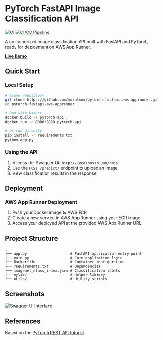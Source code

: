 # PyTorch FastAPI Image Classification API

[![CI](https://github.com/mozaloom/pytorch-fastapi-aws-apprunner/actions/workflows/cicd.yml/badge.svg)](https://github.com/mozaloom/pytorch-fastapi-aws-apprunner/actions/workflows/cicd.yml) [![CI/CD Pipeline](https://github.com/mozaloom/pytorch-fastapi-aws-apprunner/actions/workflows/main.yml/badge.svg)](https://github.com/mozaloom/pytorch-fastapi-aws-apprunner/actions/workflows/main.yml)

A containerized image classification API built with FastAPI and PyTorch, ready for deployment on AWS App Runner.

**[Live Demo](https://pspcyz4qxx.us-east-1.awsapprunner.com)**

## Quick Start

### Local Setup

```bash
# Clone repository
git clone https://github.com/mozaloom/pytorch-fastapi-aws-apprunner.git
cd pytorch-fastapi-aws-apprunner

# Run with Docker
docker build -t pytorch-api .
docker run -p 8080:8080 pytorch-api

# Or run directly
pip install -r requirements.txt
python app.py
```

### Using the API

1. Access the Swagger UI: `http://localhost:8080/docs`
2. Use the `POST /predict/` endpoint to upload an image
3. View classification results in the response

## Deployment

### AWS App Runner Deployment

1. Push your Docker image to AWS ECR
2. Create a new service in AWS App Runner using your ECR image
3. Access your deployed API at the provided AWS App Runner URL

## Project Structure

```
.
├── app.py                    # FastAPI application entry point
├── main.py                   # Core application logic
├── Dockerfile                # Container configuration
├── requirements.txt          # Dependencies
├── imagenet_class_index.json # Classification labels
├── mylib/                    # Helper library
└── utils/                    # Utility scripts
```

## Screenshots

![Swagger UI Interface](https://user-images.githubusercontent.com/58792/131587003-f5667c28-7cbe-402e-8795-f32a6ca9a4d1.png)

## References

Based on the [PyTorch REST API tutorial](https://pytorch.org/tutorials/intermediate/flask_rest_api_tutorial.html)